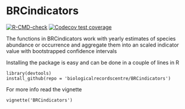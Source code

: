 # BRCindicators
<!-- badges: start -->
[![R-CMD-check](https://github.com/DylanCarbone/BRCindicators/actions/workflows/R-CMD-check.yaml/badge.svg)](https://github.com/DylanCarbone/BRCindicators/actions/workflows/R-CMD-check.yaml)
[![Codecov test coverage](https://codecov.io/gh/biologicalrecordscentre/BRCindicators/branch/master/graph/badge.svg)](https://codecov.io/gh/biologicalrecordscentre/BRCindicators?branch=master)
<!-- badges: end -->


The functions in BRCindicators work with yearly estimates of species abundance or occurrence and aggregate them into an scaled indicator value with bootstrapped confidence intervals 

Installing the package is easy and can be done in a couple of lines in R

    library(devtools)
    install_github(repo = 'biologicalrecordscentre/BRCindicators')

For more info read the vignette

    vignette('BRCindicators')
